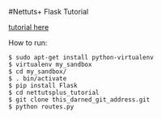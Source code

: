 #Nettuts+ Flask Tutorial

[tutorial here](http://code.tutsplus.com/tutorials/an-introduction-to-pythons-flask-framework--net-28822)

How to run:

    $ sudo apt-get install python-virtualenv
    $ virtualenv my_sandbox
    $ cd my_sandbox/
    $ . bin/activate
    $ pip install Flask
    $ cd nettutsplus_tutorial
    $ git clone this_darned_git_address.git
    $ python routes.py
